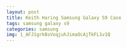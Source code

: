 ```yaml
---
layout: post
title: Keith Haring Samsung Galaxy S9 Case
tags: samsung galaxy s9
categories: samsung
img: 1_AFJ1grkBsVoqjuhJimaOcAjTkFL1v1Q
---
```

